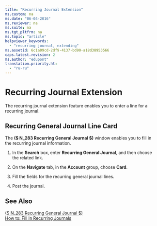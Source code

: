 ```yaml
---
title: "Recurring Journal Extension"
ms.custom: na
ms.date: "06-04-2016"
ms.reviewer: na
ms.suite: na
ms.tgt_pltfrm: na
ms.topic: "article"
helpviewer_keywords: 
  - "recurring journal, extending"
ms.assetid: 6c1a09cd-2df9-4137-bd90-a18d38953566
caps.latest.revision: 2
ms.author: "edupont"
translation.priority.ht: 
  - "ru-ru"
---
```

# Recurring Journal Extension
The recurring journal extension feature enables you to enter a line for a recurring journal.  
  
## Recurring General Journal Line Card  
 The **\($ N\_283 Recurring General Journal $\)** window enables you to fill in the recurring journal information.  
  
1.  In the **Search** box, enter **Recurring General Journal**, and then choose the related link.  
  
2.  On the **Navigate** tab, in the **Account** group, choose **Card**.  
  
3.  Fill the fields for the recurring general journal lines.  
  
4.  Post the journal.  
  
## See Also  
 [\($ N\_283 Recurring General Journal $\)](assetId:///6d20e936-2db8-4a57-ae2c-0517c36b84d4)   
 [How to: Fill In Recurring Journals](../../Finance/how-to-fill-in-recurring-journals.md)